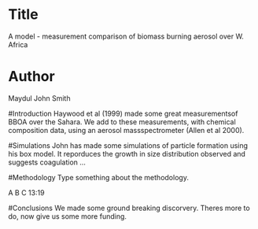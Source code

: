 # Title
A model - measurement comparison of biomass burning aerosol over W. Africa

# Author
Maydul 
John Smith

#Introduction
Haywood et al (1999) made some great measurementsof BBOA over the Sahara.
We add to these measurements, with chemical composition data, using an aerosol massspectrometer (Allen et al 2000).

#Simulations
John has made some simulations of particle formation using his box model.
It reporduces the growth in size distribution observed and suggests coagulation ...

#Methodology 
Type something about the methodology.

A
B
C 13:19

#Conclusions
We made some ground breaking discorvery. Theres more to do, now give us some more funding.